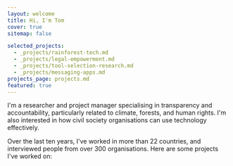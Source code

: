 ```yaml
---
layout: welcome
title: Hi, I'm Tom
cover: true
sitemap: false

selected_projects:
  - _projects/rainforest-tech.md
  - _projects/legal-empowerment.md
  - _projects/tool-selection-research.md
  - _projects/messaging-apps.md
projects_page: projects.md
featured: true
---
```





<!--author-->

I'm a researcher and project manager specialising in transparency and accountability, particularly related to climate, forests, and human rights. I'm also interested in how civil society organisations can use technology effectively. 

Over the last ten years, I've worked in more than 22 countries, and interviewed people from over 300 organisations. Here are some projects I've worked on:

<!--projects--> 
